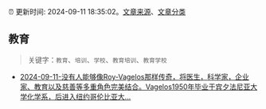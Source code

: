 :alarm_clock: 更新时间: 2024-09-11 18:35:02。[文章来源](/README.md)、[文章分类](/TAGS.md)

## 教育


> 关键字：`教育`、`培训`、`学校`、`教育培训`、`教育学校`



- [2024-09-11-没有人能够像Roy-Vagelos那样传奇，将医生，科学家，企业家、教育以及慈善等多重角色完美结合。Vagelos1950年毕业于宾夕法尼亚大学化学系，后进入纽约哥伦比亚大...](https://xueqiu.com/8056783660/304279953) 

